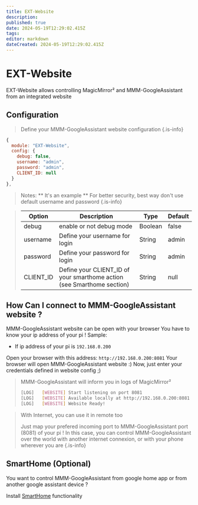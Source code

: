 ```yaml
---
title: EXT-Website
description: 
published: true
date: 2024-05-19T12:29:02.415Z
tags: 
editor: markdown
dateCreated: 2024-05-19T12:29:02.415Z
---
```


# EXT-Website

EXT-Website allows controlling MagicMirror² and MMM-GoogleAssistant from an integrated website

## Configuration

> Define your MMM-GoogleAssistant website configuration
{.is-info}

```js
{
  module: "EXT-Website",
  config: {
    debug: false,
    username: "admin",
    password: "admin",
    CLIENT_ID: null
  }
},
```

> Notes:
>  ** It's an example
>  ** For better security, best way don't use default username and password
{.is-info}


> | Option  | Description | Type | Default |
> | ------- | --- | --- | --- |
> | debug | enable or not debug mode | Boolean | false
> | username | Define your username for login | String | admin
> | password | Define your password for login | String | admin
> | CLIENT_ID | Define your CLIENT_ID of your smarthome action (see Smarthome section) | String | null

## How Can I connect to MMM-GoogleAssistant website ?

MMM-GoogleAssistant website can be open with your browser
You have to know your ip address of your pi !
Sample:
 * If ip address of your pi is `192.168.0.200`

Open your browser with this address: `http://192.168.0.200:8081`
Your browser will open MMM-GoogleAssistant website :)
Now, just enter your credentials defined in website config ;)

> MMM-GoogleAssistant will inform you in logs of MagicMirror²
>```sh
>[LOG]   [WEBSITE] Start listening on port 8081
>[LOG]   [WEBSITE] Available locally at http://192.168.0.200:8081
>[LOG]   [WEBSITE] Website Ready!
>```

> With Internet, you can use it in remote too
>
> Just map your prefered incoming port to MMM-GoogleAssistant port (8081) of your pi !
> In this case, you can control MMM-GoogleAssistant over the world with another internet connexion, or with your phone wherever you are
{.is-info}

## SmartHome (Optional)
You want to control MMM-GoogleAssistant from google home app or from another google assistant device ?

Install [SmartHome](/MMM-GoogleAssistant/SmartHome) functionality